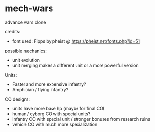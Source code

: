 # mech-wars
advance wars clone

credits:
* font used: Fipps by pheist @ https://pheist.net/fonts.php?id=51

possible mechanics:
- unit evolution
- unit merging makes a different unit or a more powerful version

Units:
- Faster and more expensive infantry?
- Amphibian / flying infantry?

CO designs:
- units have more base hp (maybe for final CO)
- human / cyborg CO with special units?
- infantry CO with special unit / stronger bonuses from research ruins 
- vehicle CO with much more specialization
